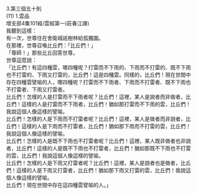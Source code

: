 3.第三個五十則  
(11) 1.雲品  
增支部4集101經/雲經第一(莊春江譯)  
我聽到這樣：  
有一次，世尊住在舍衛城祇樹林給孤獨園。  
在那裡，世尊召喚比丘們：「比丘們！」  
「尊師！」那些比丘回答世尊。  
世尊這麼說：  
「比丘們！有這四種雲，哪四種呢？打雷而不下雨的、下雨而不打雷的、既不下雨也不打雷的、下雨又打雷的，比丘們！這是四種雲。同樣的，比丘們！現在世間中存在四種雲譬喻的人，哪四種呢？打雷而不下雨者、下雨而不打雷者、既不下雨也不打雷者、下雨又打雷者。  
比丘們！怎樣的人是打雷而不下雨者呢？比丘們！這裡，某人是說者而非做者，比丘們！這樣的人是打雷而不下雨者，比丘們！猶如那打雷而不下雨的雲，比丘們！我說這個人像這樣的譬喻。  
比丘們！怎樣的人是下雨而不打雷者呢？比丘們！這裡，某人是做者而非說者，比丘們！這樣的人是下雨而不打雷者，比丘們！猶如那下雨而不打雷的雲，比丘們！我說這個人像這樣的譬喻。  
比丘們！怎樣的人是既不下雨也不打雷者呢？比丘們！這裡，某人既非做者也非說者，比丘們！這樣的人是既不下雨也不打雷者，比丘們！猶如那既不下雨也不打雷的雲，比丘們！我說這個人像這樣的譬喻。  
比丘們！怎樣的人是下雨又打雷者呢？比丘們！這裡，某人是說者也是做者，比丘們！這樣的人是下雨又打雷者，比丘們！猶如那下雨又打雷的雲，比丘們！我說這個人像這樣的譬喻。  
比丘們！現在世間中存在這四種雲譬喻的人。」  
  
  
